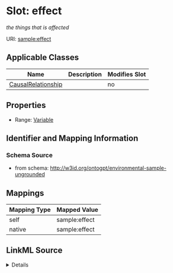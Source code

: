 

# Slot: effect


_the things that is affected_



URI: [sample:effect](http://w3id.org/ontogpt/environmental-sample-ungrounded/effect)



<!-- no inheritance hierarchy -->





## Applicable Classes

| Name | Description | Modifies Slot |
| --- | --- | --- |
| [CausalRelationship](CausalRelationship.md) |  |  no  |







## Properties

* Range: [Variable](Variable.md)





## Identifier and Mapping Information







### Schema Source


* from schema: http://w3id.org/ontogpt/environmental-sample-ungrounded




## Mappings

| Mapping Type | Mapped Value |
| ---  | ---  |
| self | sample:effect |
| native | sample:effect |




## LinkML Source

<details>
```yaml
name: effect
description: the things that is affected
from_schema: http://w3id.org/ontogpt/environmental-sample-ungrounded
rank: 1000
alias: effect
owner: CausalRelationship
domain_of:
- CausalRelationship
range: Variable

```
</details>